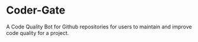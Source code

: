 # Coder-Gate
A Code Quality Bot for Github repositories for users to maintain and improve code quality for a project.
